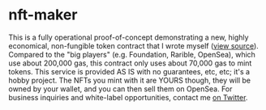 # nft-maker

This is a fully operational proof-of-concept demonstrating a new, highly economical, non-fungible token contract that I wrote myself ([view source](https://etherscan.io/address/0xceabc60d96944de03566c007f9749abe61fd3381#code)).
Compared to the "big players" (e.g. Foundation, Rarible, OpenSea), which use about 200,000 gas, this contract only uses about 70,000 gas to mint tokens.
This service is provided AS IS with no guarantees, etc, etc; it's a hobby project.
The NFTs you mint with it are YOURS though, they will be owned by your wallet, and you can then sell them on OpenSea.
For business inquiries and white-label opportunities, contact me [on Twitter](https://twitter.com/wmhilton).
 